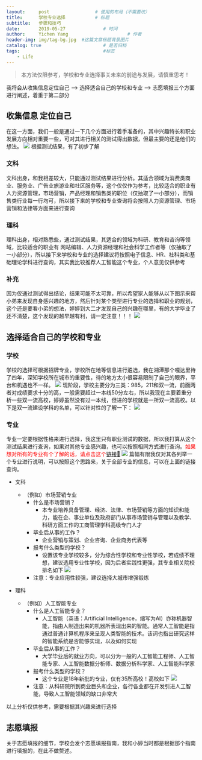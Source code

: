 ```yaml
---
layout:     post                 # 使用的布局（不需要改）
title:      学校专业选择           # 标题 
subtitle:   步骤和技巧 
date:       2019-05-27              # 时间
author:     Yichen Yang                      # 作者
header-img: img/tag-bg.jpg  #这篇文章标题背景图片
catalog: true                       # 是否归档
tags:                               #标签
    - Life
---
```

> 本方法仅限参考，学校和专业选择事关未来的前途与发展，请慎重思考！

我将会从收集信息定位自己 ——> 选择适合自己的学校和专业 ——> 志愿填报三个方面进行阐述，着重于第二部分

## 收集信息 定位自己
在这一方面，我们一般是通过一下几个方面进行着手准备的，其中兴趣特长和职业发展方向相对重要一些，可对其进行相关的测试得出数据，但最主要的还是他们的想法。
![](http://ww2.sinaimg.cn/large/006tNc79gy1g3g3xu7n30j30ve0ie4gd.jpg)
根据测试结果，有了初步了解
### 文科
文科出身，和我相差较大，只能通过测试结果进行分析。其适合领域为消费类商业、服务业、广告业旅游业和社区服务等，这个仅仅作为参考，比较适合的职业有人力资源管理，市场营销，产品经理和销售类的职位（仅抽取了一小部分），而销售类行业每一行均可，所以接下来的学校和专业查询将会按照人力资源管理、市场营销和法律等方面来进行查询

### 理科
理科出身，相对熟悉些，通过测试结果，其适合的领域为科研、教育和咨询等领域，比较适合的职业有
网站编辑、人力资源经理和社会科学工作者等（仅抽取了一小部分），所以接下来学校和专业的选择建议将按照电子信息、HR、社科类和基础理论学科进行查询，其实我比较推荐人工智能这个专业，个人意见仅供参考

### 补充
因为仅通过测试得出结论，结果可能不太可靠，所以希望家人能够从以下图示来帮小弟来发现自身感兴趣的地方，然后针对某个类型进行专业的选择和职业的规划，这个还是要看小弟的想法，婷婷到大二才发现自己的兴趣在哪里，有的大学毕业了还不清楚，这个发现的越早越有利，请一定注意！！！
![](http://ww1.sinaimg.cn/large/006tNc79gy1g3g4qod1i3j310m0ogtyc.jpg)


## 选择适合自己的学校和专业
### 学校
学校的选择可根据招牌专业，学校所在地等信息进行遴选，我在湘潭那个嘎达里待了四年，深知学校所在城市的重要性，待的地方太小很容易限制了自己的眼界，平台和机遇也不一样。
![](http://ww3.sinaimg.cn/large/006tNc79gy1g3g3kapl3lj30ww0kaqkt.jpg)
现阶段，学校主要分为三类：985，211和双一流，前面两者对成绩要求十分的高，一般需要超过一本线50分左右，所以我现在主要着重分析一些双一流高校，婷婷虽然没有过一本线，但进的学校就是一所双一流高校。以下是双一流建设学科的名单，可以针对性的了解一下：
![](https://ss1.baidu.com/6ONXsjip0QIZ8tyhnq/it/u=900328231,1859336864&fm=173&app=49&f=JPEG?w=640&h=2232&s=FF283463993148095EFDE1DF000080B1)
### 专业
专业一定要根据性格来进行选择，我这里只有职业测试的数据，所以我打算从这个测试结果进行查询，如果对其他专业感兴趣，也可以按照相同方式进行查询。<span style="color:red;">如果想对所有的专业有个了解的话，请点击这个[链接🔗](https://wenku.baidu.com/view/00b75c6059eef8c75ebfb354.html?from=search)</span>
![](http://ww2.sinaimg.cn/large/006tNc79gy1g3g57845bfj30yk0jmqli.jpg)
篇幅有限我仅对其各列举一个专业进行说明，可以按照这个思路来，关于全部专业的信息，可以在上面的链接查询。
* 文科
	* （例如）市场营销专业
		* 什么是市场营销？
			* 本专业培养具备管理、经济、法律、市场营销等方面的知识和能力，能在企、事业单位及政府部门从事市场营销与管理以及教学、科研方面工作的工商管理学科高级专门人才
		* 毕业后从事的工作？
			* 企业营销与策划、企业咨询、企业商务代表等
		* 报考什么类型的学校？
			* 设置该专业学校较多，分为综合性学校和专业性学校，若成绩不理想，建议选用专业性学校，因为后者实践性更强，其专业相关院校排名如下
			![](http://ww3.sinaimg.cn/large/006tNc79gy1g3g5ybjkegj30xg0u0dk2.jpg)
		* 注意：专业应用性较强，建议选择大城市增强锻炼


* 理科
	*  （例如）人工智能专业
		* 什么是人工智能专业？
			* 人工智能（英语：Artificial Intelligence，缩写为AI）亦称机器智能，指由人制造出来的机器所表现出来的智能。通常人工智能是指通过普通计算机程序来呈现人类智能的技术。该词也指出研究这样的智能系统是否能够实现，以及如何实现
		* 毕业后从事的工作？
			* 大学毕业后的就业方向，可以分为一般的人工智能工程师、人工智能专家、人工智能数据分析师、数据分析科学家、人工智能科学家
		* 报考什么类型的学校？
			* 这个专业是18年新批的专业，仅有35所高校！高校如下
			![](http://ww1.sinaimg.cn/large/006tNc79gy1g3g6ir33v0j30u018g79a.jpg)
		* 注意：从科研院所到商业巨头和企业，各行各业都在开发引进人工智能，导致人工智能领域的缺口非常大 

以上分析仅供参考，需要根据其兴趣来进行选择   

## 志愿填报 
关于志愿填报的细节，学校会发个志愿填报指南，我和小婷当时都是根据那个指南进行填报的，在此不做赘述。
	

